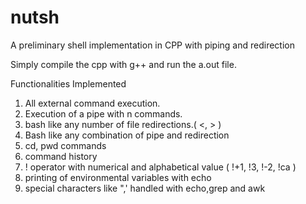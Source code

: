# nutsh
A preliminary shell implementation in CPP with piping and redirection<br>

Simply compile the cpp with g++ and run the a.out file.<br>


Functionalities Implemented<br>
1. All external command execution. <br>
2. Execution of a pipe with n commands.<br>
3. bash like any number of file redirections.( <, > ) <br>
4. Bash like any combination of pipe and redirection <br>
5. cd, pwd commands <br>
6. command history <br>
7. ! operator with numerical and alphabetical value ( !+1, !3, !-2, !ca ) <br>
8. printing of environmental variables with echo <br>
9. special characters like ",' handled with echo,grep and awk <br> 
